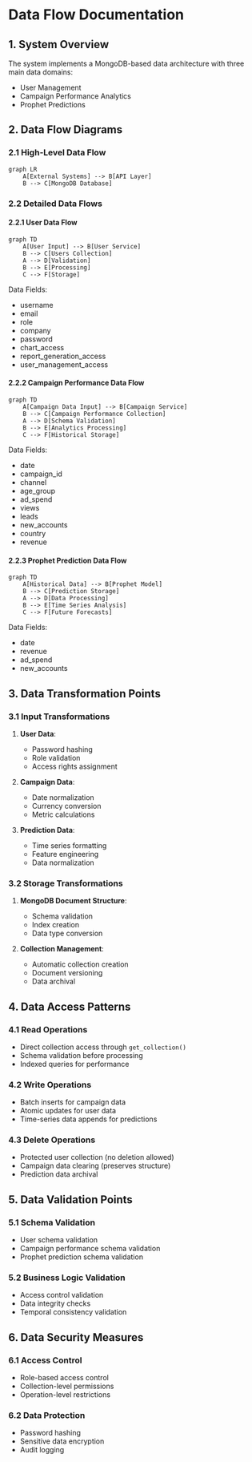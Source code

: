 # Data Flow Documentation

## 1. System Overview
The system implements a MongoDB-based data architecture with three main data domains:
- User Management
- Campaign Performance Analytics
- Prophet Predictions

## 2. Data Flow Diagrams

### 2.1 High-Level Data Flow
```mermaid
graph LR
    A[External Systems] --> B[API Layer]
    B --> C[MongoDB Database]
```

### 2.2 Detailed Data Flows

#### 2.2.1 User Data Flow
```mermaid
graph TD
    A[User Input] --> B[User Service]
    B --> C[Users Collection]
    A --> D[Validation]
    B --> E[Processing]
    C --> F[Storage]
```

Data Fields:
- username
- email
- role
- company
- password
- chart_access
- report_generation_access
- user_management_access

#### 2.2.2 Campaign Performance Data Flow
```mermaid
graph TD
    A[Campaign Data Input] --> B[Campaign Service]
    B --> C[Campaign Performance Collection]
    A --> D[Schema Validation]
    B --> E[Analytics Processing]
    C --> F[Historical Storage]
```

Data Fields:
- date
- campaign_id
- channel
- age_group
- ad_spend
- views
- leads
- new_accounts
- country
- revenue

#### 2.2.3 Prophet Prediction Data Flow
```mermaid
graph TD
    A[Historical Data] --> B[Prophet Model]
    B --> C[Prediction Storage]
    A --> D[Data Processing]
    B --> E[Time Series Analysis]
    C --> F[Future Forecasts]
```

Data Fields:
- date
- revenue
- ad_spend
- new_accounts

## 3. Data Transformation Points

### 3.1 Input Transformations
1. **User Data**:
   - Password hashing
   - Role validation
   - Access rights assignment

2. **Campaign Data**:
   - Date normalization
   - Currency conversion
   - Metric calculations

3. **Prediction Data**:
   - Time series formatting
   - Feature engineering
   - Data normalization

### 3.2 Storage Transformations
1. **MongoDB Document Structure**:
   - Schema validation
   - Index creation
   - Data type conversion

2. **Collection Management**:
   - Automatic collection creation
   - Document versioning
   - Data archival

## 4. Data Access Patterns

### 4.1 Read Operations
- Direct collection access through `get_collection()`
- Schema validation before processing
- Indexed queries for performance

### 4.2 Write Operations
- Batch inserts for campaign data
- Atomic updates for user data
- Time-series data appends for predictions

### 4.3 Delete Operations
- Protected user collection (no deletion allowed)
- Campaign data clearing (preserves structure)
- Prediction data archival

## 5. Data Validation Points

### 5.1 Schema Validation
- User schema validation
- Campaign performance schema validation
- Prophet prediction schema validation

### 5.2 Business Logic Validation
- Access control validation
- Data integrity checks
- Temporal consistency validation

## 6. Data Security Measures

### 6.1 Access Control
- Role-based access control
- Collection-level permissions
- Operation-level restrictions

### 6.2 Data Protection
- Password hashing
- Sensitive data encryption
- Audit logging
